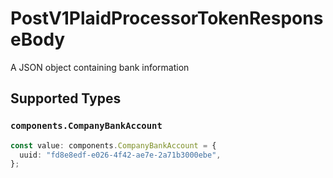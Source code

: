 # PostV1PlaidProcessorTokenResponseBody

A JSON object containing bank information


## Supported Types

### `components.CompanyBankAccount`

```typescript
const value: components.CompanyBankAccount = {
  uuid: "fd8e8edf-e026-4f42-ae7e-2a71b3000ebe",
};
```


